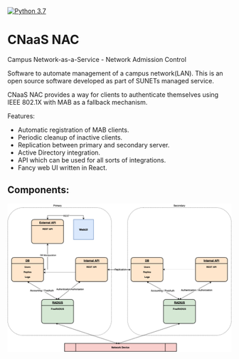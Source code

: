 [![Python 3.7](https://img.shields.io/badge/python-3.7-blue.svg)](https://www.python.org/downloads/release/python-370/)

# CNaaS NAC
Campus Network-as-a-Service - Network Admission Control


Software to automate management of a campus network(LAN). This is an
open source software developed as part of SUNETs managed service.

CNaaS NAC provides a way for clients to authenticate themselves using
IEEE 802.1X with MAB as a fallback mechanism.

Features:
- Automatic registration of MAB clients.
- Periodic cleanup of inactive clients.
- Replication between primary and secondary server.
- Active Directory integration.
- API which can be used for all sorts of integrations.
- Fancy web UI written in React.

## Components:

![CNaaS component architecture](nac-components-20201209.png?raw=true)
